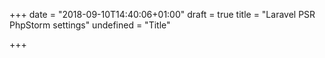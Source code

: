 +++
date = "2018-09-10T14:40:06+01:00"
draft = true
title = "Laravel PSR PhpStorm settings"
undefined = "Title"

+++
